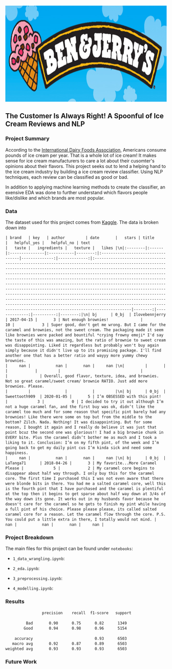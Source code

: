 <p align="center">
  <img src="./images/ben_jerry.jpeg"  width="850" height="300">
</p>

## The Customer Is Always Right! A Spoonful of Ice Cream Reviews and NLP

### Project Summary
According to the [International Dairy Foods Association](https://www.idfa.org/ice-cream-sales-trends), Americans consume pounds of ice cream per year. That is a whole lot of ice cream! It makes sense for ice cream manufacturers to care a lot about their cusomter's opinions about their flavors. This project seeks out to lend a helping hand to the ice cream industry by building a ice cream review classifier. Using NLP techniques, each review can be classified as good or bad.

In addition to applying machine learning methods to create the classifier, an exensive EDA was done to further understand which flavors people like/dislike and which brands are most popular.

### Data
The dataset used for this project comes from [Kaggle](https://www.kaggle.com/tysonpo/ice-cream-dataset). The data is broken down into 

```
| brand   | key   | author         | date       |   stars | title                             |   helpful_yes |   helpful_no | text                                                                                                                                                                                                                                                                                                                                                                                                                                                                                                                                                                                                                                                                                                                                        |   taste |   ingredients |   texture |   likes |\n|:--------|:------|:---------------|:-----------|--------:|:----------------------------------|--------------:|-------------:|:--------------------------------------------------------------------------------------------------------------------------------------------------------------------------------------------------------------------------------------------------------------------------------------------------------------------------------------------------------------------------------------------------------------------------------------------------------------------------------------------------------------------------------------------------------------------------------------------------------------------------------------------------------------------------------------------------------------------------------------------|--------:|--------------:|----------:|--------:|\n| bj      | 0_bj  | Ilovebennjerry | 2017-04-15 |       3 | Not enough brownies!              |            10 |            3 | Super good, don't get me wrong. But I came for the caramel and brownies, not the sweet cream. The packaging made it seem like brownies were packed and bountiful *crying frowny emoji* I'd say the taste of this was amazing, but the ratio of brownie to sweet cream was disappointing. Liked it regardless but probably won't buy again simply because it didn't live up to its promising package. I'll find another one that has a better ratio and wayyy more yummy chewy brownies.                                                                                                                                                                                                                                                     |     nan |           nan |       nan |     nan |\n|         |       |                |            |         |                                   |               |              | Overall, good flavor, texture, idea, and brownies. Not so great caramel/sweet cream/ brownie RATIO. Just add more brownies. Please.                                                                                                                                                                                                                                                                                                                                                                                                                                                                                                                                                                                                         |         |               |           |         |\n| bj      | 0_bj  | Sweettooth909  | 2020-01-05 |       5 | I’m OBSESSED with this pint!      |             3 |            0 | I decided to try it out although I’m not a huge caramel fan, and the first buy was ok, didn’t like the caramel too much and for some reason that specific pint barely had any brownies! Like there were some on top but from the middle to the bottom? Zilch. Nada. Nothing! It was disappointing. But for some reason, I bought it again and I really do believe it was just that point bcuz the second one was glorious!! I had a big brownie chunk in EVERY bite. Plus the caramel didn’t bother me as much and I took a liking to it. Conclusion: I’m on my fifth pint, of the week and I’m going back to get my daily pint cus I’m kinda sick and need some happiness.                                                                 |     nan |           nan |       nan |     nan |\n| bj      | 0_bj  | LaTanga71      | 2018-04-26 |       3 | My favorite...More Caramel Please |             5 |            2 | My caramel core begins to disappear about half way through. I only buy this for the caramel core. The first time I purchased this I was not even aware that there were blonde bits in there. You had me a salted caramel core, well this is the fourth pint that I have purchased and the caramel is plentiful at the top then it begins to get sparse about half way down at 3/4s of the way down its gone. It works out in my husbands favor because he doesn't care for the caramel so he gets to finish my pint while having a full pint of his choice. Please please please, its called salted caramel core for a reason. Let the caramel flow through the core. P.S. You could put a little extra in there, I totally would not mind. |     nan |           nan |       nan |     nan |
```


### Project Breakdown
The main files for this project can be found under `notebooks`:

- `1_data_wrangling.ipynb`: 
   
- `2_eda.ipynb`:

- `3_preprocessing.ipynb`:

- `4_modelling.ipynb`:

### Results

```
                precision    recall  f1-score   support

         Bad       0.90      0.75      0.82      1349
        Good       0.94      0.98      0.96      5154

    accuracy                           0.93      6503
   macro avg       0.92      0.87      0.89      6503
weighted avg       0.93      0.93      0.93      6503
```

### Future Work
